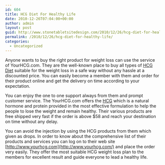 ```yaml
---
id: 604
title: HCG Diet For Healthy Life
date: 2010-12-26T07:04:00+00:00
author: admin
layout: post
guid: http://www.stonetabletsitedesign.com/2010/12/26/hcg-diet-for-healthy-life/
permalink: /2010/12/26/hcg-diet-for-healthy-life/
categories:
  - Uncategorized
---
```

Anyone wants to buy the right product for weight loss can use the service of YourHCG.com. They are the well-known place to buy all types of [HCG Diet](http://www.yourhcg.com/) suitable for the weight loss in a safe way without any hassle at a discounted price. You can easily become a member with them and order for their product online and get the delivery on time according to your expectation.

You can enjoy the one to one support always from them and prompt customer service. The YourHCG.com offers the [HCG](http://www.yourhcg.com/) which is a natural hormone and protein provided in the most effective formulation to help the people to lose the weight and remain healthy. Their various products are free shipped very fast if the order is above $58 and reach your destination on time without any delay.

You can avoid the injection by using the HCG products from them which given as drops. In order to know about the comprehensive list of their products and services you can log on to their web site [http://www.yourhcg.com](http://www.yourhcg.com/) and place the order very easily. They offer the most suitable HCG weight loss plan to the members for excellent result and guide everyone to lead a healthy life.